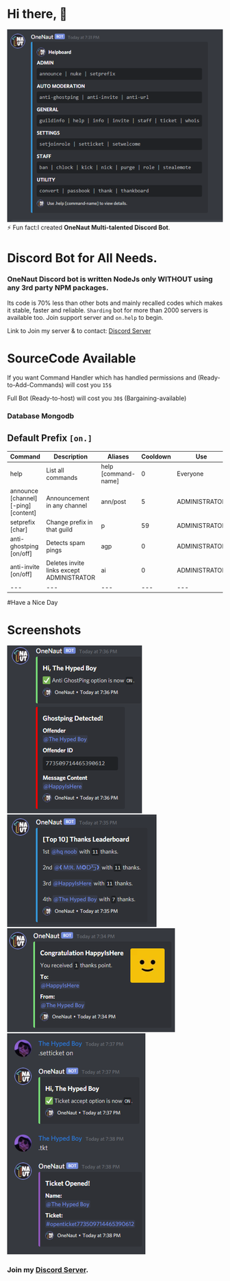 # Hi there, 👋

<!--


Here are some ideas to get you started:

- 🔭 I’m currently working on ...
- 🌱 I’m currently learning ...
- 👯 I’m looking to collaborate on ...
- 🤔 I’m looking for help with ...
- 💬 Ask me about ...
- 📫 How to reach me: ...
- 😄 Pronouns: ...
-  ...
-->

![Bot](https://raw.githubusercontent.com/onenaut/OneNaut/main/1.png)
⚡ Fun fact:I created **OneNaut Multi-talented Discord Bot**.

# Discord Bot for All Needs. 

### OneNaut Discord bot is written NodeJs only **WITHOUT** using any 3rd party NPM packages.
Its code is 70% less than other bots and mainly recalled codes which makes it stable, faster and reliable. `Sharding` bot for more than 2000 servers is available too.
Join support server and `on.help` to begin.

Link to Join my server & to contact: [Discord Server](https://discord.gg/FDA7afBd6w) 

# SourceCode Available
If you want Command Handler which has handled permissions and (Ready-to-Add-Commands) will cost you `15$`

Full Bot (Ready-to-host) will cost you `30$` (Bargaining-available) 
### Database Mongodb
## Default Prefix `[on.]`

| Command | Description | Aliases | Cooldown | Use |
| --- | --- | --- | --- | --- | 
| help | List all commands | help [command-name] | 0 | Everyone |
| announce [channel] [-ping] [content] | Announcement in any channel | ann/post  | 5 | ADMINISTRATOR |
| setprefix [char] | Change prefix in that guild  | p | 59 | ADMINISTRATOR |
| anti-ghostping [on/off] | Detects spam pings | agp | 0 | ADMINISTRATOR |
| anti-invite [on/off] | Deletes invite links except ADMINISTRATOR  | ai | 0 | ADMINISTRATOR |
| --- | --- | --- | --- | --- | 
#Have a Nice Day

# Screenshots
![Bot](https://raw.githubusercontent.com/onenaut/OneNaut/main/4.png)
![Bot](https://raw.githubusercontent.com/onenaut/OneNaut/main/3.png)
![Bot](https://raw.githubusercontent.com/onenaut/OneNaut/main/2.png)
![BOT](https://raw.githubusercontent.com/onenaut/OneNaut/main/5.png)

### Join my [Discord Server](https://discord.gg/FDA7afBd6w).
